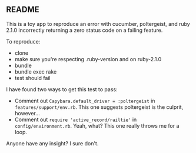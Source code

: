 ## README

This is a toy app to reproduce an error with cucumber, poltergeist, and ruby 2.1.0 incorrectly returning a zero status code on a failing feature.

To reproduce:

* clone
* make sure you're respecting .ruby-version and on ruby-2.1.0
* bundle
* bundle exec rake
* test should fail

I have found two ways to get this test to pass:

* Comment out `Capybara.default_driver = :poltergeist` in `features/support/env.rb`. This one suggests poltergeist is the culprit, however...
* Comment out `require 'active_record/railtie'` in `config/environment.rb`. Yeah, what? This one really throws me for a loop.

Anyone have any insight? I sure don't.


